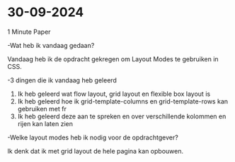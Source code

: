 # 30-09-2024

1 Minute Paper 

-Wat heb ik vandaag gedaan? 

Vandaag heb ik de opdracht gekregen om Layout Modes te gebruiken in CSS.

-3 dingen die ik vandaag heb geleerd

1. Ik heb geleerd wat flow layout, grid layout en flexible box layout is
2. Ik heb geleerd hoe ik grid-template-columns en grid-template-rows kan gebruiken met fr
3. Ik heb geleerd deze aan te spreken en over verschillende kolommen en rijen kan laten zien


-Welke layout modes heb ik nodig voor de opdrachtgever? 

Ik denk dat ik met grid layout de hele pagina kan opbouwen.